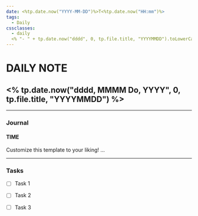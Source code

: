 ```yaml
---
date: <%tp.date.now("YYYY-MM-DD")%>T<%tp.date.now("HH:mm")%>
tags:
  - Daily
cssclasses:
  - daily
  <% "- " + tp.date.now("dddd", 0, tp.file.title, "YYYYMMDD").toLowerCase() %>
---
```


# DAILY NOTE

## <% tp.date.now("dddd, MMMM Do, YYYY", 0, tp.file.title, "YYYYMMDD") %>

---

### Journal

#### TIME

Customize this template to your liking!
...

---

### Tasks

- [ ] Task 1
- [ ] Task 2
- [ ] Task 3

